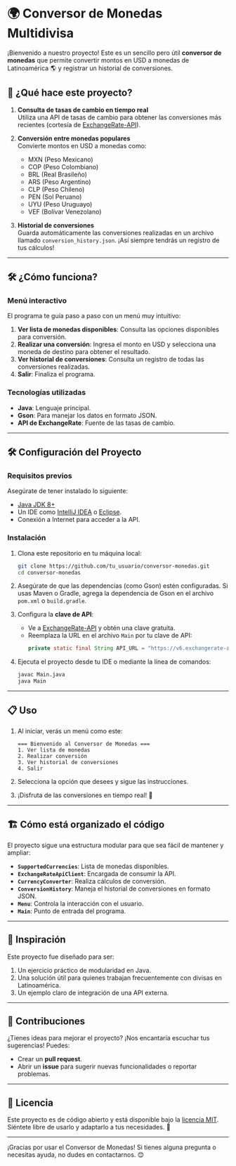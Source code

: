 
# 🌍 Conversor de Monedas Multidivisa

¡Bienvenido a nuestro proyecto! Este es un sencillo pero útil **conversor de monedas** que permite convertir montos en USD a monedas de Latinoamérica 🌎 y registrar un historial de conversiones.

## 🚀 ¿Qué hace este proyecto?

1. **Consulta de tasas de cambio en tiempo real**  
   Utiliza una API de tasas de cambio para obtener las conversiones más recientes (cortesía de [ExchangeRate-API](https://www.exchangerate-api.com/)).

2. **Conversión entre monedas populares**  
   Convierte montos en USD a monedas como:
   - MXN (Peso Mexicano)
   - COP (Peso Colombiano)
   - BRL (Real Brasileño)
   - ARS (Peso Argentino)
   - CLP (Peso Chileno)
   - PEN (Sol Peruano)
   - UYU (Peso Uruguayo)
   - VEF (Bolívar Venezolano)

3. **Historial de conversiones**  
   Guarda automáticamente las conversiones realizadas en un archivo llamado `conversion_history.json`. ¡Así siempre tendrás un registro de tus cálculos!

---

## 🛠️ ¿Cómo funciona?

### Menú interactivo
El programa te guía paso a paso con un menú muy intuitivo:

1. **Ver lista de monedas disponibles**: Consulta las opciones disponibles para conversión.  
2. **Realizar una conversión**: Ingresa el monto en USD y selecciona una moneda de destino para obtener el resultado.  
3. **Ver historial de conversiones**: Consulta un registro de todas las conversiones realizadas.  
4. **Salir**: Finaliza el programa.

### Tecnologías utilizadas
- **Java**: Lenguaje principal.
- **Gson**: Para manejar los datos en formato JSON.
- **API de ExchangeRate**: Fuente de las tasas de cambio.

---

## 🛠️ Configuración del Proyecto

### Requisitos previos
Asegúrate de tener instalado lo siguiente:
- [Java JDK 8+](https://www.oracle.com/java/technologies/javase-jdk8-downloads.html)  
- Un IDE como [IntelliJ IDEA](https://www.jetbrains.com/idea/) o [Eclipse](https://www.eclipse.org/).  
- Conexión a Internet para acceder a la API.

### Instalación
1. Clona este repositorio en tu máquina local:
   ```bash
   git clone https://github.com/tu_usuario/conversor-monedas.git
   cd conversor-monedas
   ```
2. Asegúrate de que las dependencias (como Gson) estén configuradas. Si usas Maven o Gradle, agrega la dependencia de Gson en el archivo `pom.xml` o `build.gradle`.

3. Configura la **clave de API**:
   - Ve a [ExchangeRate-API](https://www.exchangerate-api.com/) y obtén una clave gratuita.  
   - Reemplaza la URL en el archivo `Main` por tu clave de API:
     ```java
     private static final String API_URL = "https://v6.exchangerate-api.com/v6/TU_CLAVE_API/latest/USD";
     ```

4. Ejecuta el proyecto desde tu IDE o mediante la línea de comandos:
   ```bash
   javac Main.java
   java Main
   ```

---

## 📋 Uso

1. Al iniciar, verás un menú como este:
   ```
   === Bienvenido al Conversor de Monedas ===
   1. Ver lista de monedas
   2. Realizar conversión
   3. Ver historial de conversiones
   4. Salir
   ```

2. Selecciona la opción que desees y sigue las instrucciones.

3. ¡Disfruta de las conversiones en tiempo real! 🎉

---

## 🏗️ Cómo está organizado el código

El proyecto sigue una estructura modular para que sea fácil de mantener y ampliar:
- **`SupportedCurrencies`**: Lista de monedas disponibles.  
- **`ExchangeRateApiClient`**: Encargada de consumir la API.  
- **`CurrencyConverter`**: Realiza cálculos de conversión.  
- **`ConversionHistory`**: Maneja el historial de conversiones en formato JSON.  
- **`Menu`**: Controla la interacción con el usuario.  
- **`Main`**: Punto de entrada del programa.

---

## 🌟 Inspiración

Este proyecto fue diseñado para ser:
1. Un ejercicio práctico de modularidad en Java.  
2. Una solución útil para quienes trabajan frecuentemente con divisas en Latinoamérica.  
3. Un ejemplo claro de integración de una API externa.

---

## 🙌 Contribuciones

¿Tienes ideas para mejorar el proyecto? ¡Nos encantaría escuchar tus sugerencias! Puedes:
- Crear un **pull request**.  
- Abrir un **issue** para sugerir nuevas funcionalidades o reportar problemas.

---

## 📖 Licencia

Este proyecto es de código abierto y está disponible bajo la [licencia MIT](https://opensource.org/licenses/MIT). Siéntete libre de usarlo y adaptarlo a tus necesidades. 🌱

---

¡Gracias por usar el Conversor de Monedas! Si tienes alguna pregunta o necesitas ayuda, no dudes en contactarnos. 😊
